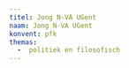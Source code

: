 ```yaml
---
titel: Jong N-VA UGent
naam: Jong N-VA UGent
konvent: pfk
themas:
  -  politiek en filosofisch
---
```

